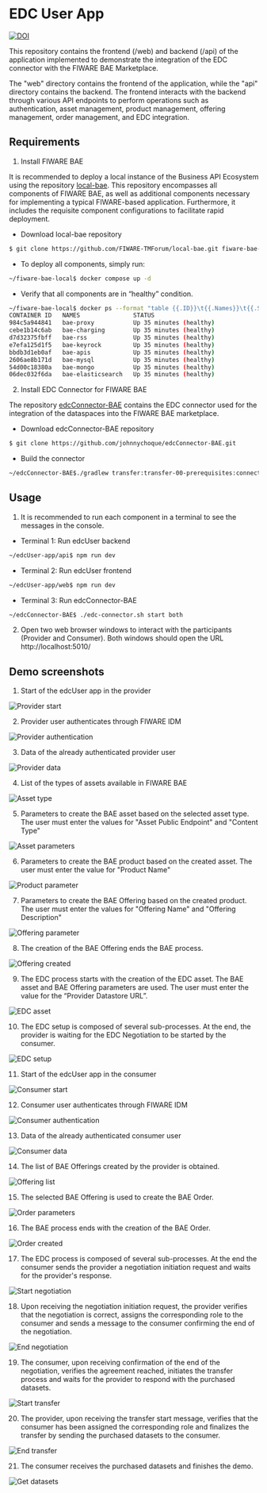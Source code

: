 # EDC User App

[![DOI](https://zenodo.org/badge/DOI/10.5281/zenodo.14796958.svg)](https://doi.org/10.5281/zenodo.14796958)

This repository contains the frontend (/web) and backend (/api) of the application implemented to demonstrate the integration of the EDC connector with the FIWARE BAE Marketplace.

The "web" directory contains the frontend of the application, while the "api" directory contains the backend. The frontend interacts with the backend through various API endpoints to perform operations such as authentication, asset management, product management, offering management, order management, and EDC integration.

## Requirements

1. Install FIWARE BAE

It is recommended to deploy a local instance of the Business API Ecosystem using the repository [local-bae](https://github.com/FIWARE-TMForum/local-bae). This repository encompasses all components of FIWARE BAE, as well as additional components necessary for implementing a typical FIWARE-based application. Furthermore, it includes the requisite component configurations to facilitate rapid deployment.

- Download local-bae repository
```bash
$ git clone https://github.com/FIWARE-TMForum/local-bae.git fiware-bae-local
```
- To deploy all components, simply run:
```bash
~/fiware-bae-local$ docker compose up -d
```

- Verify that all components are in “healthy” condition.
```bash
~/fiware-bae-local$ docker ps --format "table {{.ID}}\t{{.Names}}\t{{.Status}}"
CONTAINER ID   NAMES               STATUS
984c5a944841   bae-proxy           Up 35 minutes (healthy)
cebe1b14c6ab   bae-charging        Up 35 minutes (healthy)
d7d32375fbff   bae-rss             Up 35 minutes (healthy)
e7efa125d1f5   bae-keyrock         Up 35 minutes (healthy)
bbdb3d1eb0af   bae-apis            Up 35 minutes (healthy)
2606ae8b171d   bae-mysql           Up 35 minutes (healthy)
54d00c18380a   bae-mongo           Up 35 minutes (healthy)
06dec032f6da   bae-elasticsearch   Up 35 minutes (healthy)
```

2. Install EDC Connector for FIWARE BAE

The repository [edcConnector-BAE](https://github.com/johnnychoque/edcConnector-BAE.git) contains the EDC connector used for the integration of the dataspaces into the FIWARE BAE marketplace.

- Download edcConnector-BAE repository
```bash
$ git clone https://github.com/johnnychoque/edcConnector-BAE.git 
```
- Build the connector
```bash
~/edcConnector-BAE$./gradlew transfer:transfer-00-prerequisites:connector:build
```
## Usage

1. It is recommended to run each component in a terminal to see the messages in the console.

- Terminal 1: Run edcUser backend 
```bash
~/edcUser-app/api$ npm run dev
```
- Terminal 2: Run edcUser frontend
```bash
~/edcUser-app/web$ npm run dev
```
- Terminal 3: Run edcConnector-BAE
```bash
~/edcConnector-BAE$ ./edc-connector.sh start both
```
2. Open two web browser windows to interact with the participants (Provider and Consumer). Both windows should open the URL http://localhost:5010/

## Demo screenshots

1. Start of the edcUser app in the provider

![Provider start](./screenshots/01.png)

2. Provider user authenticates through FIWARE IDM

![Provider authentication](./screenshots/02.png)

3. Data of the already authenticated provider user
 
![Provider data](./screenshots/03.png)

4. List of the types of assets available in FIWARE BAE

![Asset type](./screenshots/04.png)

5. Parameters to create the BAE asset based on the selected asset type. The user must enter the values for "Asset Public Endpoint" and "Content Type"

![Asset parameters](./screenshots/05.png)

6. Parameters to create the BAE product based on the created asset. The user must enter the value for "Product Name"

![Product parameter](./screenshots/06.png)

7. Parameters to create the BAE Offering based on the created product. The user must enter the values for "Offering Name" and "Offering Description"

![Offering parameter](./screenshots/07.png)

8. The creation of the BAE Offering ends the BAE process.

![Offering created](./screenshots/08.png)

9. The EDC process starts with the creation of the EDC asset. The BAE asset and BAE Offering parameters are used. The user must enter the value for the “Provider Datastore URL”.

![EDC asset](./screenshots/09.png)

10. The EDC setup is composed of several sub-processes. At the end, the provider is waiting for the EDC Negotiation to be started by the consumer.

![EDC setup](./screenshots/10.png)

11. Start of the edcUser app in the consumer

![Consumer start](./screenshots/11.png)

12. Consumer user authenticates through FIWARE IDM

![Consumer authentication](./screenshots/12.png)

13. Data of the already authenticated consumer user

![Consumer data](./screenshots/13.png)

14. The list of BAE Offerings created by the provider is obtained.

![Offering list](./screenshots/14.png)

15. The selected BAE Offering is used to create the BAE Order.

![Order parameters](./screenshots/15.png)

16. The BAE process ends with the creation of the BAE Order.

![Order created](./screenshots/16.png)

17. The EDC process is composed of several sub-processes. At the end the consumer sends the provider a negotiation initiation request and waits for the provider's response.

![Start negotiation](./screenshots/17.png)

18. Upon receiving the negotiation initiation request, the provider verifies that the negotiation is correct, assigns the corresponding role to the consumer and sends a message to the consumer confirming the end of the negotiation.

![End negotiation](./screenshots/18.png)

19. The consumer, upon receiving confirmation of the end of the negotiation, verifies the agreement reached, initiates the transfer process and waits for the provider to respond with the purchased datasets.

![Start transfer](./screenshots/19.png)

20. The provider, upon receiving the transfer start message, verifies that the consumer has been assigned the corresponding role and finalizes the transfer by sending the purchased datasets to the consumer.

![End transfer](./screenshots/20.png)

21. The consumer receives the purchased datasets and finishes the demo.

![Get datasets](./screenshots/21.png)
